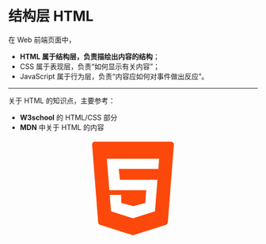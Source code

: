 # 结构层 HTML

在 Web 前端页面中，

* **HTML 属于结构层，负责描绘出内容的结构**；
* CSS 属于表现层，负责“如何显示有关内容”；
* JavaScript 属于行为层，负责“内容应如何对事件做出反应”。

<hr>

关于 HTML 的知识点，主要参考： 

* **W3school** 的 HTML/CSS 部分
* **MDN** 中关于 HTML 的内容

<div style="text-align: center">
  <svg t="1594540244644" class="icon" viewBox="0 0 1024 1024" version="1.1" xmlns="http://www.w3.org/2000/svg" p-id="837" width="200" height="200"><path d="M89.088 59.392l62.464 803.84c1.024 12.288 9.216 22.528 20.48 25.6L502.784 993.28c6.144 2.048 12.288 2.048 18.432 0l330.752-104.448c11.264-4.096 19.456-14.336 20.48-25.6l62.464-803.84c1.024-17.408-12.288-31.744-29.696-31.744H118.784c-17.408 0-31.744 14.336-29.696 31.744z" fill="#FC490B" p-id="838"></path><path d="M774.144 309.248h-409.6l12.288 113.664h388.096l-25.6 325.632-227.328 71.68-227.328-71.68-13.312-169.984h118.784v82.944l124.928 33.792 123.904-33.792 10.24-132.096H267.264L241.664 204.8h540.672z" fill="#FFFFFF" p-id="839"></path></svg>
</div>
